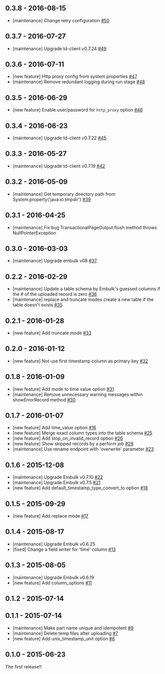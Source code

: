 ## 0.3.8 - 2016-08-15

* [maintenance] Change retry configuration [#50](https://github.com/treasure-data/embulk-output-td/pull/50)

## 0.3.7 - 2016-07-27

* [maintenance] Upgrade td-client v0.7.24 [#49](https://github.com/treasure-data/embulk-output-td/pull/49)

## 0.3.6 - 2016-07-11

* [new feature] Http proxy config from system properties [#47](https://github.com/treasure-data/embulk-output-td/pull/47)
* [maintenance] Remove redundant logging during run stage [#48](https://github.com/treasure-data/embulk-output-td/pull/48)

## 0.3.5 - 2016-06-29

* [new feature] Enable user/password for `http_proxy` option [#46](https://github.com/treasure-data/embulk-output-td/pull/46)

## 0.3.4 - 2016-06-23

* [maintenance] Upgrade td-client v0.7.22 [#45](https://github.com/treasure-data/embulk-output-td/pull/45)

## 0.3.3 - 2016-05-27

* [maintenance] Upgrade td-client v0.7.19 [#42](https://github.com/treasure-data/embulk-output-td/pull/42)

## 0.3.2 - 2016-05-09

* [maintenance] Get temporary directory path from System.property('java.io.tmpdir') [#39](https://github.com/treasure-data/embulk-output-td/pull/39)

## 0.3.1 - 2016-04-25

* [maintenance] Fix bug TransactionalPageOutput.flush method throws NullPointerException

## 0.3.0 - 2016-03-03

* [maintenance] Upgrade embulk v08 [#37](https://github.com/treasure-data/embulk-output-td/pull/37)

## 0.2.2 - 2016-02-29

* [maintenance] Update a table schema by Embulk's guessed columns if the # of the uploaded record is zero [#36](https://github.com/treasure-data/embulk-output-td/pull/36)
* [maintenance] replace and truncate modes create a new table if the table doesn't exists [#35](https://github.com/treasure-data/embulk-output-td/pull/35)

## 0.2.1 - 2016-01-28

* [new feature] Add truncate mode [#33](https://github.com/treasure-data/embulk-output-td/pull/33)

## 0.2.0 - 2016-01-12

* [new feature] Not use first timestamp column as primary key [#32](https://github.com/treasure-data/embulk-output-td/pull/32)

## 0.1.8 - 2016-01-09

* [new feature] Add mode to time value option  [#31](https://github.com/treasure-data/embulk-output-td/pull/31)
* [maintenance] Remove unnecessary warning messages within showErrorRecord method [#30](https://github.com/treasure-data/embulk-output-td/pull/30)

## 0.1.7 - 2016-01-07

* [new feature] Add time_value option  [#16](https://github.com/treasure-data/embulk-output-td/pull/16)
* [new feature] Merge exact column types into the table schema [#25](https://github.com/treasure-data/embulk-output-td/pull/25)
* [new feature]	Add stop_on_invalid_record option [#26](https://github.com/treasure-data/embulk-output-td/pull/26)
* [new feature] Show skipped records by a perform job [#28](https://github.com/treasure-data/embulk-output-td/pull/28)
* [maintenance] Use rename endpoint with 'overwrite' parameter [#23](https://github.com/treasure-data/embulk-output-td/pull/23)

## 0.1.6 - 2015-12-08

* [maintenance] Upgrade Embulk v0.7.10 [#22](https://github.com/treasure-data/embulk-output-td/pull/22)
* [maintenance] Upgrade Embulk v0.7.5 [#21](https://github.com/treasure-data/embulk-output-td/pull/21)
* [new feature] Add default_timestamp_type_convert_to option [#18](https://github.com/treasure-data/embulk-output-td/pull/18)

## 0.1.5 - 2015-09-29

* [new feature] Add replace mode [#17](https://github.com/treasure-data/embulk-output-td/pull/17)

## 0.1.4 - 2015-08-17

* [maintenance] Upgrade Embulk v0.6.25
* [fixed] Change a field writer for 'time' column [#13](https://github.com/treasure-data/embulk-output-td/pull/13)


## 0.1.3 - 2015-08-05

* [maintenance] Upgrade Embulk v0.6.19
* [new feature] Add column_options [#11](https://github.com/treasure-data/embulk-output-td/pull/11)

## 0.1.2 - 2015-07-14

## 0.1.1 - 2015-07-14

* [maintenance] Make part name unique and idempotent [#9](https://github.com/treasure-data/embulk-output-td/pull/9)
* [maintenance] Delete temp files after uploading [#7](https://github.com/treasure-data/embulk-output-td/pull/7)
* [new feature] Add unix_timestamp_unit option [#6](https://github.com/treasure-data/embulk-output-td/pull/6)

## 0.1.0 - 2015-06-23

The first release!!
